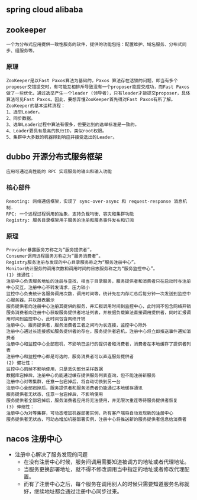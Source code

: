 ## spring cloud alibaba

## zookeeper
    一个为分布式应用提供一致性服务的软件，提供的功能包括：配置维护、域名服务、分布式同步、组服务等。

### 原理
    ZooKeeper是以Fast Paxos算法为基础的，Paxos 算法存在活锁的问题，即当有多个proposer交错提交时，有可能互相排斥导致没有一个proposer能提交成功，而Fast Paxos做了一些优化，通过选举产生一个leader (领导者)，只有leader才能提交proposer，具体算法可见Fast Paxos。因此，要想弄懂ZooKeeper首先得对Fast Paxos有所了解。
    ZooKeeper的基本运转流程：
    1、选举Leader。
    2、同步数据。
    3、选举Leader过程中算法有很多，但要达到的选举标准是一致的。
    4、Leader要具有最高的执行ID，类似root权限。
    5、集群中大多数的机器得到响应并接受选出的Leader。

## dubbo 开源分布式服务框架
    应用可通过高性能的 RPC 实现服务的输出和输入功能

### 核心部件
    Remoting: 网络通信框架，实现了 sync-over-async 和 request-response 消息机制.
    RPC: 一个远程过程调用的抽象，支持负载均衡、容灾和集群功能
    Registry: 服务目录框架用于服务的注册和服务事件发布和订阅

### 原理
    Provider暴露服务方称之为“服务提供者”。
    Consumer调用远程服务方称之为“服务消费者”。
    Registry服务注册与发现的中心目录服务称之为“服务注册中心”。
    Monitor统计服务的调用次数和调用时间的日志服务称之为“服务监控中心”。
    (1) 连通性：
    注册中心负责服务地址的注册与查找，相当于目录服务，服务提供者和消费者只在启动时与注册中心交互，注册中心不转发请求，压力较小
    监控中心负责统计各服务调用次数，调用时间等，统计先在内存汇总后每分钟一次发送到监控中心服务器，并以报表展示
    服务提供者向注册中心注册其提供的服务，并汇报调用时间到监控中心，此时间不包含网络开销
    服务消费者向注册中心获取服务提供者地址列表，并根据负载算法直接调用提供者，同时汇报调用时间到监控中心，此时间包含网络开销
    注册中心，服务提供者，服务消费者三者之间均为长连接，监控中心除外
    注册中心通过长连接感知服务提供者的存在，服务提供者宕机，注册中心将立即推送事件通知消费者
    注册中心和监控中心全部宕机，不影响已运行的提供者和消费者，消费者在本地缓存了提供者列表
    注册中心和监控中心都是可选的，服务消费者可以直连服务提供者
    (2) 健壮性：
    监控中心宕掉不影响使用，只是丢失部分采样数据
    数据库宕掉后，注册中心仍能通过缓存提供服务列表查询，但不能注册新服务
    注册中心对等集群，任意一台宕掉后，将自动切换到另一台
    注册中心全部宕掉后，服务提供者和服务消费者仍能通过本地缓存通讯
    服务提供者无状态，任意一台宕掉后，不影响使用
    服务提供者全部宕掉后，服务消费者应用将无法使用，并无限次重连等待服务提供者恢复
    (3) 伸缩性：
    注册中心为对等集群，可动态增加机器部署实例，所有客户端将自动发现新的注册中心
    服务提供者无状态，可动态增加机器部署实例，注册中心将推送新的服务提供者信息给消费者

## nacos 注册中心
- 注册中心解决了服务发现的问题
    -  在没有注册中心时候，服务间调用需要知道被调方的地址或者代理地址。
    -  当服务更换部署地址，就不得不修改调用当中指定的地址或者修改代理配置。
    -  而有了注册中心之后，每个服务在调用别人的时候只需要知道服务名称就好，继续地址都会通过注册中心同步过来。